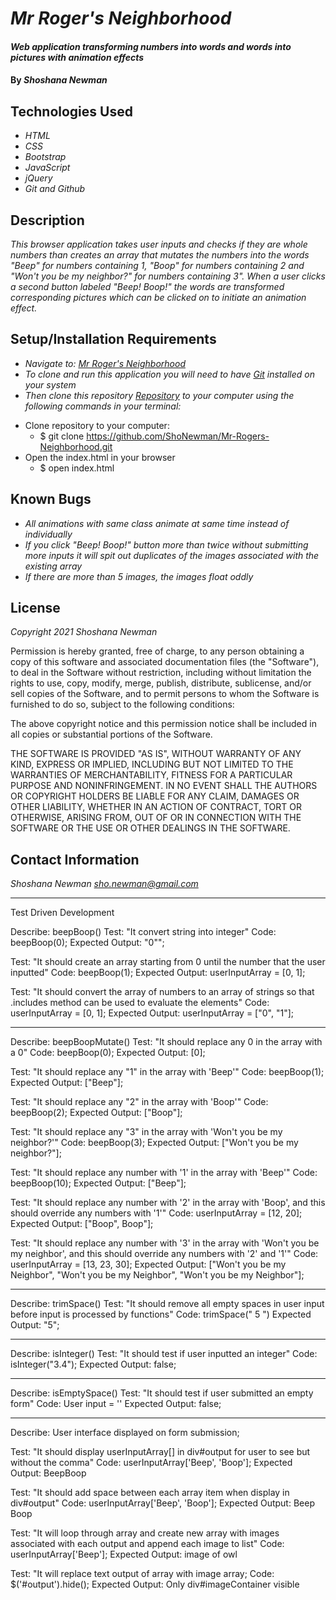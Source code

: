 # _Mr Roger's Neighborhood_

#### _Web application transforming numbers into words and words into pictures with animation effects_

#### By _**Shoshana Newman**_

## Technologies Used

* _HTML_
* _CSS_
* _Bootstrap_
* _JavaScript_
* _jQuery_
* _Git and Github_

## Description

_This browser application takes user inputs and checks if they are whole numbers than creates an array that mutates the numbers into the words "Beep" for numbers containing 1, "Boop" for numbers containing 2 and "Won't you be my neighbor?" for numbers containing 3". When a user clicks a second button labeled "Beep! Boop!" the words are transformed corresponding pictures which can be clicked on to initiate an animation effect._

## Setup/Installation Requirements

* _Navigate to: [Mr Roger's Neighborhood](https://shonewman.github.io/Mr-Rogers-Neighborhood/index.html "Mr Roger's Neighborhood")_
* _To clone and run this application you will need to have [Git](https://git-scm.com/"Git" "Git") installed on your system_
* _Then clone this repository [Repository](hhttps://github.com/ShoNewman/Mr-Rogers-Neighborhood.git "Repository") to your computer using the following commands in your terminal:_
- Clone repository to your computer:
  - $ git clone https://github.com/ShoNewman/Mr-Rogers-Neighborhood.git
- Open the index.html in your browser
  - $ open index.html

## Known Bugs

* _All animations with same class animate at same time instead of individually_
* _If you click "Beep! Boop!" button more than twice without submitting more inputs it will spit out duplicates of the images associated with the existing array_
* _If there are more than 5 images, the images float oddly_

## License

_Copyright 2021 Shoshana Newman_

Permission is hereby granted, free of charge, to any person obtaining a copy of this software and associated documentation files (the "Software"), to deal in the Software without restriction, including without limitation the rights to use, copy, modify, merge, publish, distribute, sublicense, and/or sell copies of the Software, and to permit persons to whom the Software is furnished to do so, subject to the following conditions:

The above copyright notice and this permission notice shall be included in all copies or substantial portions of the Software.

THE SOFTWARE IS PROVIDED "AS IS", WITHOUT WARRANTY OF ANY KIND, EXPRESS OR IMPLIED, INCLUDING BUT NOT LIMITED TO THE WARRANTIES OF MERCHANTABILITY, FITNESS FOR A PARTICULAR PURPOSE AND NONINFRINGEMENT. IN NO EVENT SHALL THE AUTHORS OR COPYRIGHT HOLDERS BE LIABLE FOR ANY CLAIM, DAMAGES OR OTHER LIABILITY, WHETHER IN AN ACTION OF CONTRACT, TORT OR OTHERWISE, ARISING FROM, OUT OF OR IN CONNECTION WITH THE SOFTWARE OR THE USE OR OTHER DEALINGS IN THE SOFTWARE.


## Contact Information

_Shoshana Newman [sho.newman@gmail.com](mailto:sho.newman@gmail.com)_

----------------------------------------
Test Driven Development

Describe: beepBoop()
Test: "It convert string into integer"
Code: beepBoop(0);
Expected Output: "0"";

Test: "It should create an array starting from 0 until the number that the user inputted"
Code: beepBoop(1);
Expected Output: userInputArray = [0, 1];

Test: "It should convert the array of numbers to an array of strings so that .includes method can be used to evaluate the elements"
Code: userInputArray = [0, 1];
Expected Output: userInputArray = ["0", "1"];

--------------------------------------------
Describe: beepBoopMutate()
Test: "It should replace any 0 in the array with a 0"
Code: beepBoop(0);
Expected Output: [0];

Test: "It should replace any "1" in the array with 'Beep'"
Code: beepBoop(1);
Expected Output: ["Beep"];

Test: "It should replace any "2" in the array with 'Boop'"
Code: beepBoop(2);
Expected Output: ["Boop"];

Test: "It should replace any "3" in the array with 'Won't you be my neighbor?'"
Code: beepBoop(3);
Expected Output: ["Won't you be my neighbor?"];

Test: "It should replace any number with '1' in the array with 'Beep'"
Code: beepBoop(10);
Expected Output: ["Beep"];

Test: "It should replace any number with '2' in the array with 'Boop', and this should override any numbers with '1'"
Code: userInputArray = [12, 20];
Expected Output: ["Boop", Boop"];

Test: "It should replace any number with '3' in the array with 'Won't you be my neighbor', and this should override any numbers with '2' and '1'"
Code: userInputArray = [13, 23, 30];
Expected Output: ["Won't you be my Neighbor", "Won't you be my Neighbor", "Won't you be my Neighbor"];

-------------------------------------------------------
Describe: trimSpace()
Test: "It should remove all empty spaces in user input before input is processed by functions"
Code: trimSpace("    5   ")
Expected Output: "5";

-------------------------------------------------------
Describe: isInteger()
Test: "It should test if user inputted an integer"
Code: isInteger("3.4");
Expected Output: false;

-------------------------------------------------------
Describe: isEmptySpace()
Test: "It should test if user submitted an empty form"
Code: User input = ''
Expected Output: false;

-------------------------------------------------------
Describe: User interface displayed on form submission;

Test: "It should display userInputArray[] in div#output for user to see but without the comma"
Code: userInputArray['Beep', 'Boop'];
Expected Output: BeepBoop

Test: "It should add space between each array item when display in div#output"
Code: userInputArray['Beep', 'Boop'];
Expected Output: Beep Boop

Test: "It will loop through array and create new array with images associated with each output and append each image to list"
Code: userInputArray['Beep'];
Expected Output: image of owl

Test: "It will replace text output of array with image array;
Code: $('#output').hide();
Expected Output: Only div#imageContainer visible





